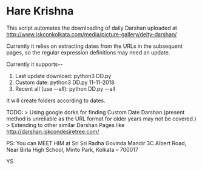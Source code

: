 # Hare Krishna

This script automates the downloading of daily Darshan uploaded at http://www.iskconkolkata.com/media/picture-gallery/deity-darshan/ 

Currently it relies on extracting dates from the URLs in the subsequent pages, so the regular expression definitions may need an update.

Currently it supports-- 
  1. Last update download:
        python3 DD.py
  2. Custom date: 
        python3 DD.py 11-11-2018
  3. Recent all (use --all): 
        python DD.py --all
        
        
  It will create folders according to dates.
  
  TODO: 
    > Using google dorks for finding Custom Date Darshan (present method is unreliable as the URL format for older years may not be covered.)
    > Extending to other similar Darshan Pages like http://darshan.iskcondesiretree.com/
  
  PS: You can MEET HIM at 
            Sri Sri Radha Govinda Mandir
            3C Albert Road, Near Birla High School,
            Minto Park, Kolkata – 700017
            
  YS
